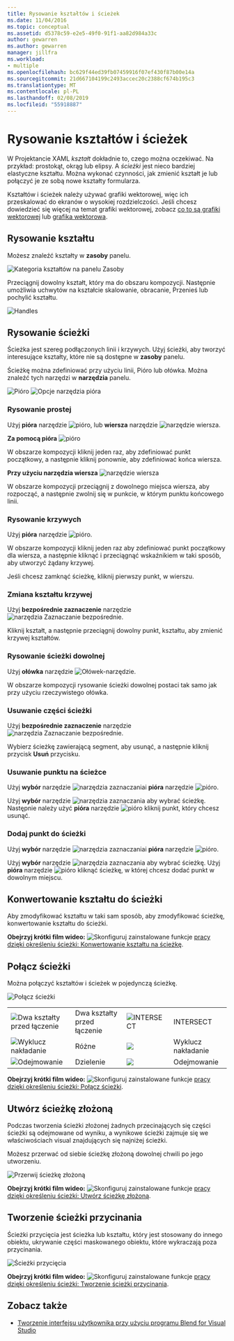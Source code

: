 ```yaml
---
title: Rysowanie kształtów i ścieżek
ms.date: 11/04/2016
ms.topic: conceptual
ms.assetid: d5378c59-e2e5-49f0-91f1-aa82d984a33c
author: gewarren
ms.author: gewarren
manager: jillfra
ms.workload:
- multiple
ms.openlocfilehash: bc629f44ed39fb07459916f07ef430f87b00e14a
ms.sourcegitcommit: 21d667104199c2493accec20c2388cf674b195c3
ms.translationtype: MT
ms.contentlocale: pl-PL
ms.lasthandoff: 02/08/2019
ms.locfileid: "55918887"
---
```

# <a name="draw-shapes-and-paths"></a>Rysowanie kształtów i ścieżek

W Projektancie XAML *kształt* dokładnie to, czego można oczekiwać. Na przykład: prostokąt, okrąg lub elipsy. A *ścieżki* jest nieco bardziej elastyczne kształtu. Można wykonać czynności, jak zmienić kształt je lub połączyć je ze sobą nowe kształty formularza.

Kształtów i ścieżek należy używać grafiki wektorowej, więc ich przeskalować do ekranów o wysokiej rozdzielczości. Jeśli chcesz dowiedzieć się więcej na temat grafiki wektorowej, zobacz [co to są grafiki wektorowej](https://www.youtube.com/watch?v=MoCSwF0n-io) lub [grafika wektorowa](http://www.webopedia.com/TERM/V/vector_graphics.html).

##  <a name="Shape"></a> Rysowanie kształtu
 Możesz znaleźć kształty w **zasoby** panelu.

 ![Kategoria kształtów na panelu Zasoby](../designers/media/b4_shapes_assetspanel.png)

 Przeciągnij dowolny kształt, który ma do obszaru kompozycji. Następnie umożliwia uchwytów na kształcie skalowanie, obracanie, Przenieś lub pochylić kształtu.

 ![Handles](../designers/media/84261e83-3091-4490-ab58-4218b188439e.png)

##  <a name="Path"></a> Rysowanie ścieżki
 Ścieżka jest szereg podłączonych linii i krzywych. Użyj ścieżki, aby tworzyć interesujące kształty, które nie są dostępne w **zasoby** panelu.

 Ścieżkę można zdefiniować przy użyciu linii, Pióro lub ołówka. Można znaleźć tych narzędzi w **narzędzia** panelu.

 ![Pióro](../designers/media/717956a8-b6a5-4e37-8af3-70bcfc78c82a.png) ![Opcje narzędzia pióra](../designers/media/8fbbbb21-be83-4cf6-903b-3a49f00c9860.png)

### <a name="draw-a-straight-line"></a>Rysowanie prostej
 Użyj **pióra** narzędzie ![pióro](../designers/media/894f8612-e0ed-4e00-84cf-a9bc8f38fc54.png), lub **wiersza** narzędzie ![narzędzie wiersza](../designers/media/eb618397-5283-48be-8396-3449be7b6fbf.png).

 **Za pomocą pióra** ![pióro](../designers/media/894f8612-e0ed-4e00-84cf-a9bc8f38fc54.png)

 W obszarze kompozycji kliknij jeden raz, aby zdefiniować punkt początkowy, a następnie kliknij ponownie, aby zdefiniować końca wiersza.

 **Przy użyciu narzędzia wiersza** ![narzędzie wiersza](../designers/media/eb618397-5283-48be-8396-3449be7b6fbf.png)

 W obszarze kompozycji przeciągnij z dowolnego miejsca wiersza, aby rozpocząć, a następnie zwolnij się w punkcie, w którym punktu końcowego linii.

### <a name="draw-a-curve"></a>Rysowanie krzywych
 Użyj **pióra** narzędzie ![pióro](../designers/media/894f8612-e0ed-4e00-84cf-a9bc8f38fc54.png).

 W obszarze kompozycji kliknij jeden raz aby zdefiniować punkt początkowy dla wiersza, a następnie kliknąć i przeciągnąć wskaźnikiem w taki sposób, aby utworzyć żądany krzywej.

 Jeśli chcesz zamknąć ścieżkę, kliknij pierwszy punkt, w wierszu.

### <a name="change-the-shape-of-a-curve"></a>Zmiana kształtu krzywej
 Użyj **bezpośrednie zaznaczenie** narzędzie ![narzędzia Zaznaczanie bezpośrednie](../designers/media/6dd6571f-c116-451d-8dd2-1f88b8406362.png).

 Kliknij kształt, a następnie przeciągnij dowolny punkt, kształtu, aby zmienić krzywej kształtów.

### <a name="draw-a-free-form-path"></a>Rysowanie ścieżki dowolnej
 Użyj **ołówka** narzędzie ![Ołówek-narzędzie](../designers/media/509dc167-734f-46c9-b012-987ee63450cd.png).

 W obszarze kompozycji rysowanie ścieżki dowolnej postaci tak samo jak przy użyciu rzeczywistego ołówka.

### <a name="remove-part-of-a-path"></a>Usuwanie części ścieżki
 Użyj **bezpośrednie zaznaczenie** narzędzie ![narzędzia Zaznaczanie bezpośrednie](../designers/media/6dd6571f-c116-451d-8dd2-1f88b8406362.png).

 Wybierz ścieżkę zawierającą segment, aby usunąć, a następnie kliknij przycisk **Usuń** przycisku.

### <a name="remove-a-point-in-a-path"></a>Usuwanie punktu na ścieżce
 Użyj **wybór** narzędzie ![narzędzia zaznaczania](../designers/media/2ff91340-477e-4efa-a0f7-af20851e4daa.png)i **pióra** narzędzie ![pióro](../designers/media/894f8612-e0ed-4e00-84cf-a9bc8f38fc54.png).

 Użyj **wybór** narzędzie ![narzędzia zaznaczania](../designers/media/2ff91340-477e-4efa-a0f7-af20851e4daa.png) aby wybrać ścieżkę. Następnie należy użyć **pióra** narzędzie ![pióro](../designers/media/894f8612-e0ed-4e00-84cf-a9bc8f38fc54.png) kliknij punkt, który chcesz usunąć.

### <a name="add-a-point-to-a-path"></a>Dodaj punkt do ścieżki
 Użyj **wybór** narzędzie ![narzędzia zaznaczania](../designers/media/2ff91340-477e-4efa-a0f7-af20851e4daa.png)i **pióra** narzędzie ![pióro](../designers/media/894f8612-e0ed-4e00-84cf-a9bc8f38fc54.png).

 Użyj **wybór** narzędzie ![narzędzia zaznaczania](../designers/media/2ff91340-477e-4efa-a0f7-af20851e4daa.png) aby wybrać ścieżkę. Użyj **pióra** narzędzie ![pióro](../designers/media/894f8612-e0ed-4e00-84cf-a9bc8f38fc54.png) kliknąć ścieżkę, w której chcesz dodać punkt w dowolnym miejscu.

##  <a name="Convert"></a> Konwertowanie kształtu do ścieżki
 Aby zmodyfikować kształtu w taki sam sposób, aby zmodyfikować ścieżkę, konwertowanie kształtu do ścieżki.

 **Obejrzyj krótki film wideo:** ![Skonfiguruj zainstalowane funkcje](../designers/media/bldadminconsoleinitialconfigicon.png) [pracy dzięki określeniu ścieżki: Konwertowanie kształtu na ścieżkę](https://www.youtube.com/watch?v=Io5bC0-nH6Q#t=147).

##  <a name="Combine"></a> Połącz ścieżki
 Można połączyć kształtów i ścieżek w pojedynczą ścieżkę.

 ![Połącz ścieżki](../designers/media/2df17a5d-a338-4ef4-96c5-dae51cc1ca8a.png)

|||||
|-|-|-|-|
|![Dwa kształty przed łączenie](../designers/media/b1_1.png)|Dwa kształty przed łączenie|![INTERSECT](../designers/media/b1_4.png)|INTERSECT|
|![Wyklucz nakładanie](../designers/media/b1_2.png)|Różne|![](../designers/media/b1_5.png)|Wyklucz nakładanie|
|![Odejmowanie](../designers/media/b1_3.png)|Dzielenie|![](../designers/media/b1_6.png)|Odejmowanie|

 **Obejrzyj krótki film wideo:** ![Skonfiguruj zainstalowane funkcje](../designers/media/bldadminconsoleinitialconfigicon.png) [pracy dzięki określeniu ścieżki: Połącz ścieżki](https://www.youtube.com/watch?v=Io5bC0-nH6Q#t=195).

##  <a name="Compound"></a> Utwórz ścieżkę złożoną
 Podczas tworzenia ścieżki złożonej żadnych przecinających się części ścieżki są odejmowane od wyniku, a wynikowe ścieżki zajmuje się we właściwościach visual znajdujących się najniżej ścieżki.

 Możesz przerwać od siebie ścieżkę złożoną dowolnej chwili po jego utworzeniu.

 ![Przerwij ścieżkę złożoną](../designers/media/2157a8aa-d9a7-4de4-8de5-b10d28f08a84.png)

 **Obejrzyj krótki film wideo:** ![Skonfiguruj zainstalowane funkcje](../designers/media/bldadminconsoleinitialconfigicon.png) [pracy dzięki określeniu ścieżki: Utwórz ścieżkę złożoną](https://www.youtube.com/watch?v=Io5bC0-nH6Q).

##  <a name="Clipping"></a> Tworzenie ścieżki przycinania
 Ścieżki przycięcia jest ścieżka lub kształtu, który jest stosowany do innego obiektu, ukrywanie części maskowanego obiektu, które wykraczają poza przycinania.

 ![Ścieżki przycięcia](../designers/media/22471e98-a841-4f39-a3ef-36090cf5a625.png)

 **Obejrzyj krótki film wideo:** ![Skonfiguruj zainstalowane funkcje](../designers/media/bldadminconsoleinitialconfigicon.png) [pracy dzięki określeniu ścieżki: Tworzenie ścieżki przycinania](https://www.youtube.com/watch?v=Io5bC0-nH6Q#t=232).

## <a name="see-also"></a>Zobacz także

- [Tworzenie interfejsu użytkownika przy użyciu programu Blend for Visual Studio](../designers/creating-a-ui-by-using-blend-for-visual-studio.md)